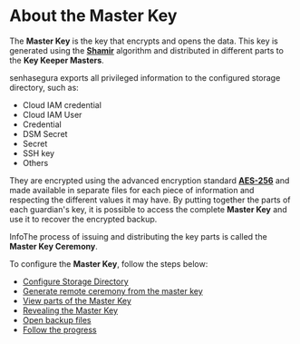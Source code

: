 # About the Master Key

The **Master Key** is the key that encrypts and opens the data. This key is generated using the **[Shamir](https://en.wikipedia.org/wiki/Shamir%27s_Secret_Sharing)** algorithm and distributed in different parts to the **Key Keeper Masters**.

senhasegura exports all privileged information to the configured storage directory, such as:

* Cloud IAM credential
* Cloud IAM User
* Credential
* DSM Secret
* Secret
* SSH key
* Others

They are encrypted using the advanced encryption standard **[AES\-256](https://en.wikipedia.org/wiki/Advanced_Encryption_Standard)** and made available in separate files for each piece of information and respecting the different values it may have. By putting together the parts of each guardian's key, it is possible to access the complete **Master Key** and use it to recover the encrypted backup.

InfoThe process of issuing and distributing the key parts is called the **Master Key Ceremony**.

To configure the **Master Key**, follow the steps below:

* [Configure Storage Directory](/v3-32/docs/master-key-backup-directory)
* [Generate remote ceremony from the master key](/v3-32/docs/master-key-ceremony)
* [View parts of the Master Key](/v3-32/docs/master-key-view-parts)
* [Revealing the Master Key](/v3-32/docs/master-key-reveal)
* [Open backup files](/v3-32/docs/master-key-open-backup-files)
* [Follow the progress](/v3-32/docs/master-key-follow-the-progress)
